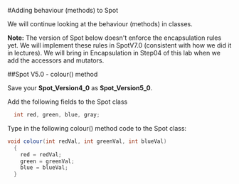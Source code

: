 #Adding behaviour (methods) to Spot

We will continue looking at the behaviour (methods) in classes.    

**Note:**  The version of Spot below doesn't enforce the encapsulation rules yet.  We will implement these rules in SpotV7.0 (consistent with how we did it in lectures).  We will bring in Encapsulation in Step04 of this lab when we add the accessors and mutators.


##Spot V5.0 - colour() method

Save your **Spot_Version4_0** as **Spot_Version5_0**.

Add the following fields to the Spot class 

~~~java
  int red, green, blue, gray;
~~~

Type in the following colour() method code to the Spot class:

~~~java 
void colour(int redVal, int greenVal, int blueVal)
  {
    red = redVal;
    green = greenVal;
    blue = blueVal;
  }
~~~




